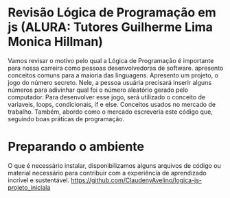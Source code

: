 
# Revisão Lógica de Programação em js (ALURA: Tutores Guilherme Lima Monica Hillman)

Vamos revisar o motivo pelo qual a Lógica de Programação é importante para nossa carreira como pessoas desenvolvedoras de software. apresento conceitos comuns para a maioria das linguagens.
Apresento um projeto, o jogo do número secreto. Nele, a pessoa usuária precisará inserir alguns números para adivinhar qual foi o número aleatório gerado pelo computador.
Para desenvolver esse jogo, será utilizado o conceito de variaveis, loops, condicionais, if e else. Conceitos usados no mercado de trabalho.
Também, abordo como o mercado escreveria este código que, seguindo boas práticas de programação.

# Preparando o ambiente

O que é necessário instalar, disponibilizamos alguns arquivos de código ou material necessário para contribuir com a experiência de aprendizado incrível e sustentável.
<https://github.com/ClaudenyAvelino/logica-js-projeto_iniciala>
